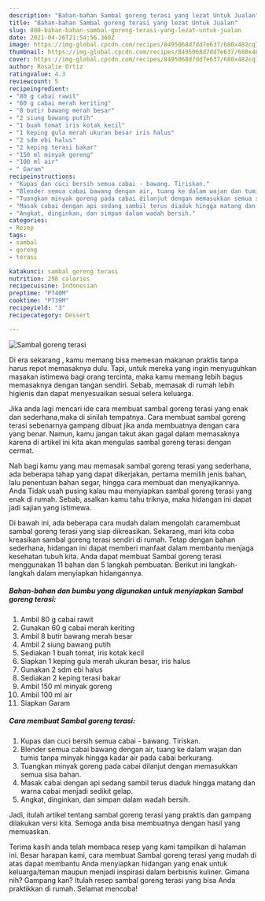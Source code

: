 ```yaml
---
description: "Bahan-bahan Sambal goreng terasi yang lezat Untuk Jualan"
title: "Bahan-bahan Sambal goreng terasi yang lezat Untuk Jualan"
slug: 800-bahan-bahan-sambal-goreng-terasi-yang-lezat-untuk-jualan
date: 2021-04-26T21:54:56.360Z
image: https://img-global.cpcdn.com/recipes/8495068d7dd7e637/680x482cq70/sambal-goreng-terasi-foto-resep-utama.jpg
thumbnail: https://img-global.cpcdn.com/recipes/8495068d7dd7e637/680x482cq70/sambal-goreng-terasi-foto-resep-utama.jpg
cover: https://img-global.cpcdn.com/recipes/8495068d7dd7e637/680x482cq70/sambal-goreng-terasi-foto-resep-utama.jpg
author: Rosalie Ortiz
ratingvalue: 4.3
reviewcount: 5
recipeingredient:
- "80 g cabai rawit"
- "60 g cabai merah keriting"
- "8 butir bawang merah besar"
- "2 siung bawang putih"
- "1 buah tomat iris kotak kecil"
- "1 keping gula merah ukuran besar iris halus"
- "2 sdm ebi halus"
- "2 keping terasi bakar"
- "150 ml minyak goreng"
- "100 ml air"
- " Garam"
recipeinstructions:
- "Kupas dan cuci bersih semua cabai - bawang. Tiriskan."
- "Blender semua cabai bawang dengan air, tuang ke dalam wajan dan tumis tanpa minyak hingga kadar air pada cabai berkurang."
- "Tuangkan minyak goreng pada cabai dilanjut dengan memasukkan semua sisa bahan."
- "Masak cabai dengan api sedang sambil terus diaduk hingga matang dan warna cabai menjadi sedikit gelap."
- "Angkat, dinginkan, dan simpan dalam wadah bersih."
categories:
- Resep
tags:
- sambal
- goreng
- terasi

katakunci: sambal goreng terasi 
nutrition: 298 calories
recipecuisine: Indonesian
preptime: "PT40M"
cooktime: "PT39M"
recipeyield: "3"
recipecategory: Dessert

---
```



![Sambal goreng terasi](https://img-global.cpcdn.com/recipes/8495068d7dd7e637/680x482cq70/sambal-goreng-terasi-foto-resep-utama.jpg)

Di era  sekarang , kamu memang bisa memesan makanan praktis tanpa harus repot memasaknya dulu. Tapi, untuk mereka yang ingin menyuguhkan masakan istimewa bagi orang tercinta, maka kamu memang lebih bagus memasaknya dengan tangan sendiri. Sebab, memasak di rumah lebih higienis dan dapat menyesuaikan sesuai selera keluarga.

Jika anda lagi mencari ide cara membuat sambal goreng terasi yang enak dan sederhana,maka di sinilah tempatnya. Cara membuat sambal goreng terasi  sebenarnya gampang dibuat jika anda membuatnya dengan cara yang benar. Namun, kamu jangan takut akan gagal dalam memasaknya 
karena di artikel ini kita akan mengulas sambal goreng terasi dengan cermat.  



Nah bagi kamu yang mau memasak sambal goreng terasi yang sederhana, ada beberapa tahap yang dapat dikerjakan, pertama memilih jenis bahan, lalu penentuan bahan segar, hingga cara membuat dan menyajikannya. Anda Tidak usah pusing kalau mau menyiapkan sambal goreng terasi yang enak di rumah. Sebab, asalkan kamu  tahu triknya, maka hidangan ini dapat jadi sajian yang istimewa.

Di bawah ini, ada beberapa cara mudah dalam mengolah caramembuat sambal goreng terasi yang siap dikreasikan. Sekarang, mari kita coba kreasikan sambal goreng terasi sendiri di rumah. Tetap dengan bahan sederhana, hidangan ini dapat memberi manfaat dalam membantu menjaga kesehatan tubuh kita. Anda dapat membuat Sambal goreng terasi menggunakan 11 bahan dan 5 langkah pembuatan. Berikut ini langkah-langkah dalam menyiapkan hidangannya.

<!--inarticleads1-->

##### Bahan-bahan dan bumbu yang digunakan untuk menyiapkan Sambal goreng terasi:

1. Ambil 80 g cabai rawit
1. Gunakan 60 g cabai merah keriting
1. Ambil 8 butir bawang merah besar
1. Ambil 2 siung bawang putih
1. Sediakan 1 buah tomat, iris kotak kecil
1. Siapkan 1 keping gula merah ukuran besar, iris halus
1. Gunakan 2 sdm ebi halus
1. Sediakan 2 keping terasi bakar
1. Ambil 150 ml minyak goreng
1. Ambil 100 ml air
1. Siapkan  Garam




<!--inarticleads2-->

##### Cara membuat Sambal goreng terasi:

1. Kupas dan cuci bersih semua cabai - bawang. Tiriskan.
1. Blender semua cabai bawang dengan air, tuang ke dalam wajan dan tumis tanpa minyak hingga kadar air pada cabai berkurang.
1. Tuangkan minyak goreng pada cabai dilanjut dengan memasukkan semua sisa bahan.
1. Masak cabai dengan api sedang sambil terus diaduk hingga matang dan warna cabai menjadi sedikit gelap.
1. Angkat, dinginkan, dan simpan dalam wadah bersih.




Jadi, itulah artikel tentang  sambal goreng terasi  yang praktis dan gampang dilakukan versi kita. Semoga anda bisa membuatnya dengan hasil yang memuaskan. 

Terima kasih anda telah membaca resep yang kami tampilkan di halaman ini. Besar harapan kami, cara membuat  Sambal goreng terasi yang mudah di atas dapat membantu Anda menyiapkan hidangan yang enak untuk keluarga/teman maupun menjadi inspirasi dalam berbisnis kuliner. Gimana nih? Gampang kan? Itulah resep sambal goreng terasi yang bisa Anda praktikkan di rumah. Selamat mencoba!


